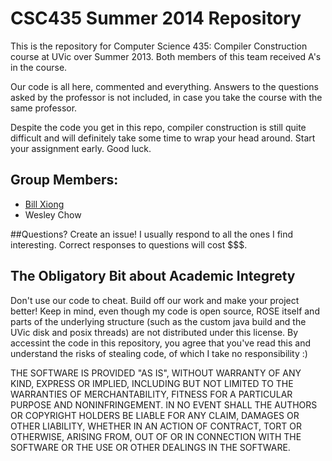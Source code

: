CSC435 Summer 2014 Repository
========
This is the repository for Computer Science 435: Compiler Construction course at UVic over Summer 2013. Both members of this team received A's in the course.

Our code is all here, commented and everything. Answers to the questions asked by the professor is not included, in case you take the course with the same professor.

Despite the code you get in this repo, compiler construction is still quite difficult and will definitely take some time to wrap your head around. Start your assignment early. Good luck.

Group Members:
--------
* [Bill Xiong](http://billxiong.com)
* Wesley Chow

##Questions?
Create an issue! I usually respond to all the ones I find interesting. Correct responses to questions will cost $$$.

## The Obligatory Bit about Academic Integrety ##
Don't use our code to cheat. Build off our work and make your project better!
Keep in mind, even though my code is open source, ROSE itself and parts of the underlying structure (such as the custom java build and the UVic disk and posix threads) are not distributed under this license. By accessint the code in this repository, you agree that you've read this and understand the risks of stealing code, of which I take no responsibility :)

THE SOFTWARE IS PROVIDED "AS IS", WITHOUT WARRANTY OF ANY KIND, EXPRESS OR
IMPLIED, INCLUDING BUT NOT LIMITED TO THE WARRANTIES OF MERCHANTABILITY,
FITNESS FOR A PARTICULAR PURPOSE AND NONINFRINGEMENT. IN NO EVENT SHALL THE
AUTHORS OR COPYRIGHT HOLDERS BE LIABLE FOR ANY CLAIM, DAMAGES OR OTHER
LIABILITY, WHETHER IN AN ACTION OF CONTRACT, TORT OR OTHERWISE, ARISING FROM,
OUT OF OR IN CONNECTION WITH THE SOFTWARE OR THE USE OR OTHER DEALINGS IN
THE SOFTWARE.
